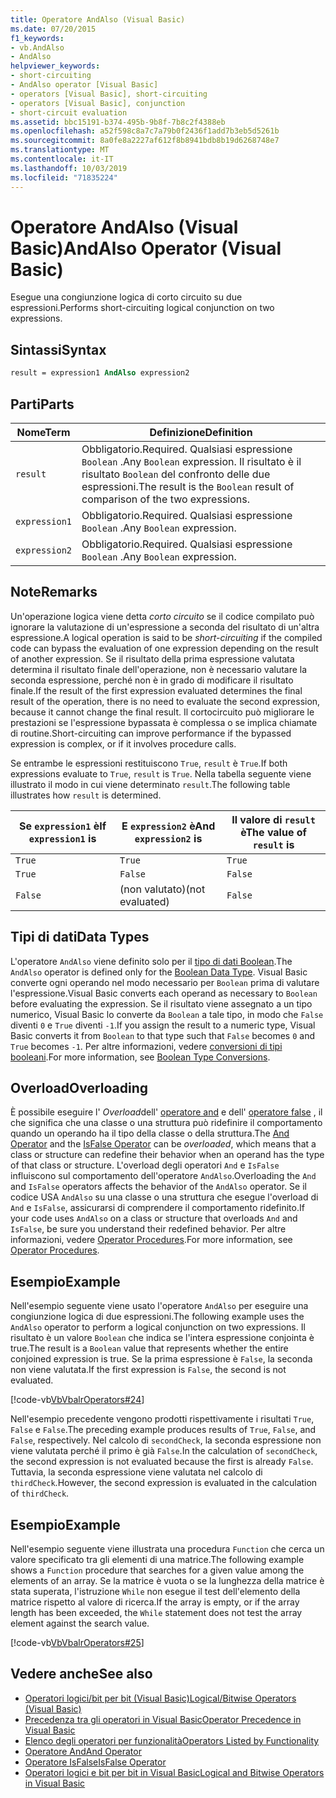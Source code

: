 ```yaml
---
title: Operatore AndAlso (Visual Basic)
ms.date: 07/20/2015
f1_keywords:
- vb.AndAlso
- AndAlso
helpviewer_keywords:
- short-circuiting
- AndAlso operator [Visual Basic]
- operators [Visual Basic], short-circuiting
- operators [Visual Basic], conjunction
- short-circuit evaluation
ms.assetid: bbc15191-b374-495b-9b8f-7b8c2f4388eb
ms.openlocfilehash: a52f598c8a7c7a79b0f2436f1add7b3eb5d5261b
ms.sourcegitcommit: 8a0fe8a2227af612f8b8941bdb8b19d6268748e7
ms.translationtype: MT
ms.contentlocale: it-IT
ms.lasthandoff: 10/03/2019
ms.locfileid: "71835224"
---
```

# <a name="andalso-operator-visual-basic"></a><span data-ttu-id="e9934-102">Operatore AndAlso (Visual Basic)</span><span class="sxs-lookup"><span data-stu-id="e9934-102">AndAlso Operator (Visual Basic)</span></span>
<span data-ttu-id="e9934-103">Esegue una congiunzione logica di corto circuito su due espressioni.</span><span class="sxs-lookup"><span data-stu-id="e9934-103">Performs short-circuiting logical conjunction on two expressions.</span></span>  
  
## <a name="syntax"></a><span data-ttu-id="e9934-104">Sintassi</span><span class="sxs-lookup"><span data-stu-id="e9934-104">Syntax</span></span>  
  
```vb
result = expression1 AndAlso expression2  
```  
  
## <a name="parts"></a><span data-ttu-id="e9934-105">Parti</span><span class="sxs-lookup"><span data-stu-id="e9934-105">Parts</span></span>  
  
|<span data-ttu-id="e9934-106">Nome</span><span class="sxs-lookup"><span data-stu-id="e9934-106">Term</span></span>|<span data-ttu-id="e9934-107">Definizione</span><span class="sxs-lookup"><span data-stu-id="e9934-107">Definition</span></span>|  
|---|---|  
|`result`|<span data-ttu-id="e9934-108">Obbligatorio.</span><span class="sxs-lookup"><span data-stu-id="e9934-108">Required.</span></span> <span data-ttu-id="e9934-109">Qualsiasi espressione `Boolean` .</span><span class="sxs-lookup"><span data-stu-id="e9934-109">Any `Boolean` expression.</span></span> <span data-ttu-id="e9934-110">Il risultato è il risultato `Boolean` del confronto delle due espressioni.</span><span class="sxs-lookup"><span data-stu-id="e9934-110">The result is the `Boolean` result of comparison of the two expressions.</span></span>|  
|`expression1`|<span data-ttu-id="e9934-111">Obbligatorio.</span><span class="sxs-lookup"><span data-stu-id="e9934-111">Required.</span></span> <span data-ttu-id="e9934-112">Qualsiasi espressione `Boolean` .</span><span class="sxs-lookup"><span data-stu-id="e9934-112">Any `Boolean` expression.</span></span>|  
|`expression2`|<span data-ttu-id="e9934-113">Obbligatorio.</span><span class="sxs-lookup"><span data-stu-id="e9934-113">Required.</span></span> <span data-ttu-id="e9934-114">Qualsiasi espressione `Boolean` .</span><span class="sxs-lookup"><span data-stu-id="e9934-114">Any `Boolean` expression.</span></span>|  
  
## <a name="remarks"></a><span data-ttu-id="e9934-115">Note</span><span class="sxs-lookup"><span data-stu-id="e9934-115">Remarks</span></span>  
 <span data-ttu-id="e9934-116">Un'operazione logica viene detta *corto circuito* se il codice compilato può ignorare la valutazione di un'espressione a seconda del risultato di un'altra espressione.</span><span class="sxs-lookup"><span data-stu-id="e9934-116">A logical operation is said to be *short-circuiting* if the compiled code can bypass the evaluation of one expression depending on the result of another expression.</span></span> <span data-ttu-id="e9934-117">Se il risultato della prima espressione valutata determina il risultato finale dell'operazione, non è necessario valutare la seconda espressione, perché non è in grado di modificare il risultato finale.</span><span class="sxs-lookup"><span data-stu-id="e9934-117">If the result of the first expression evaluated determines the final result of the operation, there is no need to evaluate the second expression, because it cannot change the final result.</span></span> <span data-ttu-id="e9934-118">Il cortocircuito può migliorare le prestazioni se l'espressione bypassata è complessa o se implica chiamate di routine.</span><span class="sxs-lookup"><span data-stu-id="e9934-118">Short-circuiting can improve performance if the bypassed expression is complex, or if it involves procedure calls.</span></span>  
  
 <span data-ttu-id="e9934-119">Se entrambe le espressioni restituiscono `True`, `result` è `True`.</span><span class="sxs-lookup"><span data-stu-id="e9934-119">If both expressions evaluate to `True`, `result` is `True`.</span></span> <span data-ttu-id="e9934-120">Nella tabella seguente viene illustrato il modo in cui viene determinato `result`.</span><span class="sxs-lookup"><span data-stu-id="e9934-120">The following table illustrates how `result` is determined.</span></span>  
  
|<span data-ttu-id="e9934-121">Se `expression1` è</span><span class="sxs-lookup"><span data-stu-id="e9934-121">If `expression1` is</span></span>|<span data-ttu-id="e9934-122">E `expression2` è</span><span class="sxs-lookup"><span data-stu-id="e9934-122">And `expression2` is</span></span>|<span data-ttu-id="e9934-123">Il valore di `result` è</span><span class="sxs-lookup"><span data-stu-id="e9934-123">The value of `result` is</span></span>|  
|---|---|---|  
|`True`|`True`|`True`|  
|`True`|`False`|`False`|  
|`False`|<span data-ttu-id="e9934-124">(non valutato)</span><span class="sxs-lookup"><span data-stu-id="e9934-124">(not evaluated)</span></span>|`False`|  
  
## <a name="data-types"></a><span data-ttu-id="e9934-125">Tipi di dati</span><span class="sxs-lookup"><span data-stu-id="e9934-125">Data Types</span></span>  
 <span data-ttu-id="e9934-126">L'operatore `AndAlso` viene definito solo per il [tipo di dati Boolean](../../../visual-basic/language-reference/data-types/boolean-data-type.md).</span><span class="sxs-lookup"><span data-stu-id="e9934-126">The `AndAlso` operator is defined only for the [Boolean Data Type](../../../visual-basic/language-reference/data-types/boolean-data-type.md).</span></span> <span data-ttu-id="e9934-127">Visual Basic converte ogni operando nel modo necessario per `Boolean` prima di valutare l'espressione.</span><span class="sxs-lookup"><span data-stu-id="e9934-127">Visual Basic converts each operand as necessary to `Boolean` before evaluating the expression.</span></span> <span data-ttu-id="e9934-128">Se il risultato viene assegnato a un tipo numerico, Visual Basic lo converte da `Boolean` a tale tipo, in modo che `False` diventi `0` e `True` diventi `-1`.</span><span class="sxs-lookup"><span data-stu-id="e9934-128">If you assign the result to a numeric type, Visual Basic converts it from `Boolean` to that type such that `False` becomes `0` and `True` becomes `-1`.</span></span>
<span data-ttu-id="e9934-129">Per altre informazioni, vedere [conversioni di tipi booleani](../data-types/boolean-data-type.md#type-conversions).</span><span class="sxs-lookup"><span data-stu-id="e9934-129">For more information, see [Boolean Type Conversions](../data-types/boolean-data-type.md#type-conversions).</span></span>
  
## <a name="overloading"></a><span data-ttu-id="e9934-130">Overload</span><span class="sxs-lookup"><span data-stu-id="e9934-130">Overloading</span></span>  
 <span data-ttu-id="e9934-131">È possibile eseguire l' *Overload*dell' [operatore and](../../../visual-basic/language-reference/operators/and-operator.md) e dell' [operatore false](../../../visual-basic/language-reference/operators/isfalse-operator.md) , il che significa che una classe o una struttura può ridefinire il comportamento quando un operando ha il tipo della classe o della struttura.</span><span class="sxs-lookup"><span data-stu-id="e9934-131">The [And Operator](../../../visual-basic/language-reference/operators/and-operator.md) and the [IsFalse Operator](../../../visual-basic/language-reference/operators/isfalse-operator.md) can be *overloaded*, which means that a class or structure can redefine their behavior when an operand has the type of that class or structure.</span></span> <span data-ttu-id="e9934-132">L'overload degli operatori `And` e `IsFalse` influiscono sul comportamento dell'operatore `AndAlso`.</span><span class="sxs-lookup"><span data-stu-id="e9934-132">Overloading the `And` and `IsFalse` operators affects the behavior of the `AndAlso` operator.</span></span> <span data-ttu-id="e9934-133">Se il codice USA `AndAlso` su una classe o una struttura che esegue l'overload di `And` e `IsFalse`, assicurarsi di comprendere il comportamento ridefinito.</span><span class="sxs-lookup"><span data-stu-id="e9934-133">If your code uses `AndAlso` on a class or structure that overloads `And` and `IsFalse`, be sure you understand their redefined behavior.</span></span> <span data-ttu-id="e9934-134">Per altre informazioni, vedere [Operator Procedures](../../../visual-basic/programming-guide/language-features/procedures/operator-procedures.md).</span><span class="sxs-lookup"><span data-stu-id="e9934-134">For more information, see [Operator Procedures](../../../visual-basic/programming-guide/language-features/procedures/operator-procedures.md).</span></span>  
  
## <a name="example"></a><span data-ttu-id="e9934-135">Esempio</span><span class="sxs-lookup"><span data-stu-id="e9934-135">Example</span></span>  
 <span data-ttu-id="e9934-136">Nell'esempio seguente viene usato l'operatore `AndAlso` per eseguire una congiunzione logica di due espressioni.</span><span class="sxs-lookup"><span data-stu-id="e9934-136">The following example uses the `AndAlso` operator to perform a logical conjunction on two expressions.</span></span> <span data-ttu-id="e9934-137">Il risultato è un valore `Boolean` che indica se l'intera espressione conjointa è true.</span><span class="sxs-lookup"><span data-stu-id="e9934-137">The result is a `Boolean` value that represents whether the entire conjoined expression is true.</span></span> <span data-ttu-id="e9934-138">Se la prima espressione è `False`, la seconda non viene valutata.</span><span class="sxs-lookup"><span data-stu-id="e9934-138">If the first expression is `False`, the second is not evaluated.</span></span>  
  
 [!code-vb[VbVbalrOperators#24](~/samples/snippets/visualbasic/VS_Snippets_VBCSharp/VbVbalrOperators/VB/Class1.vb#24)]  
  
 <span data-ttu-id="e9934-139">Nell'esempio precedente vengono prodotti rispettivamente i risultati `True`, `False` e `False`.</span><span class="sxs-lookup"><span data-stu-id="e9934-139">The preceding example produces results of `True`, `False`, and `False`, respectively.</span></span> <span data-ttu-id="e9934-140">Nel calcolo di `secondCheck`, la seconda espressione non viene valutata perché il primo è già `False`.</span><span class="sxs-lookup"><span data-stu-id="e9934-140">In the calculation of `secondCheck`, the second expression is not evaluated because the first is already `False`.</span></span> <span data-ttu-id="e9934-141">Tuttavia, la seconda espressione viene valutata nel calcolo di `thirdCheck`.</span><span class="sxs-lookup"><span data-stu-id="e9934-141">However, the second expression is evaluated in the calculation of `thirdCheck`.</span></span>  
  
## <a name="example"></a><span data-ttu-id="e9934-142">Esempio</span><span class="sxs-lookup"><span data-stu-id="e9934-142">Example</span></span>  
 <span data-ttu-id="e9934-143">Nell'esempio seguente viene illustrata una procedura `Function` che cerca un valore specificato tra gli elementi di una matrice.</span><span class="sxs-lookup"><span data-stu-id="e9934-143">The following example shows a `Function` procedure that searches for a given value among the elements of an array.</span></span> <span data-ttu-id="e9934-144">Se la matrice è vuota o se la lunghezza della matrice è stata superata, l'istruzione `While` non esegue il test dell'elemento della matrice rispetto al valore di ricerca.</span><span class="sxs-lookup"><span data-stu-id="e9934-144">If the array is empty, or if the array length has been exceeded, the `While` statement does not test the array element against the search value.</span></span>  
  
 [!code-vb[VbVbalrOperators#25](~/samples/snippets/visualbasic/VS_Snippets_VBCSharp/VbVbalrOperators/VB/Class1.vb#25)]  
  
## <a name="see-also"></a><span data-ttu-id="e9934-145">Vedere anche</span><span class="sxs-lookup"><span data-stu-id="e9934-145">See also</span></span>

- [<span data-ttu-id="e9934-146">Operatori logici/bit per bit (Visual Basic)</span><span class="sxs-lookup"><span data-stu-id="e9934-146">Logical/Bitwise Operators (Visual Basic)</span></span>](../../../visual-basic/language-reference/operators/logical-bitwise-operators.md)
- [<span data-ttu-id="e9934-147">Precedenza tra gli operatori in Visual Basic</span><span class="sxs-lookup"><span data-stu-id="e9934-147">Operator Precedence in Visual Basic</span></span>](../../../visual-basic/language-reference/operators/operator-precedence.md)
- [<span data-ttu-id="e9934-148">Elenco degli operatori per funzionalità</span><span class="sxs-lookup"><span data-stu-id="e9934-148">Operators Listed by Functionality</span></span>](../../../visual-basic/language-reference/operators/operators-listed-by-functionality.md)
- [<span data-ttu-id="e9934-149">Operatore And</span><span class="sxs-lookup"><span data-stu-id="e9934-149">And Operator</span></span>](../../../visual-basic/language-reference/operators/and-operator.md)
- [<span data-ttu-id="e9934-150">Operatore IsFalse</span><span class="sxs-lookup"><span data-stu-id="e9934-150">IsFalse Operator</span></span>](../../../visual-basic/language-reference/operators/isfalse-operator.md)
- [<span data-ttu-id="e9934-151">Operatori logici e bit per bit in Visual Basic</span><span class="sxs-lookup"><span data-stu-id="e9934-151">Logical and Bitwise Operators in Visual Basic</span></span>](../../../visual-basic/programming-guide/language-features/operators-and-expressions/logical-and-bitwise-operators.md)
